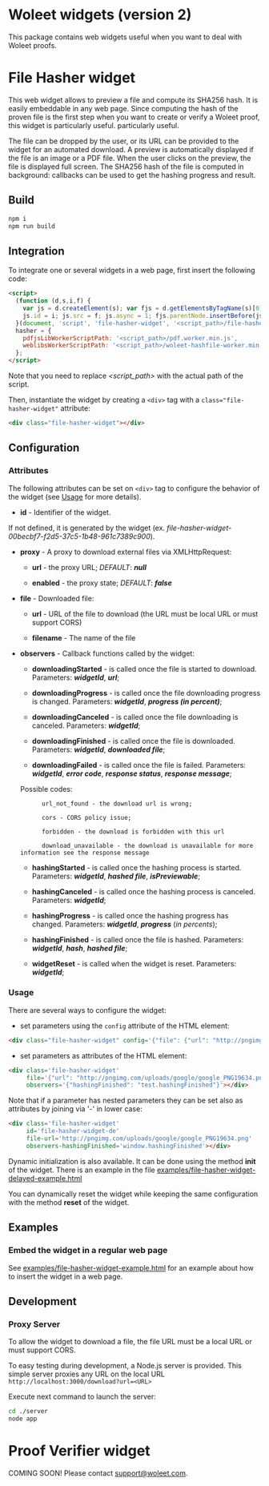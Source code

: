 # Woleet widgets (version 2)

This package contains web widgets useful when you want to deal with Woleet proofs.  

# File Hasher widget

This web widget allows to preview a file and compute its SHA256 hash. It is easily embeddable in any web page.
Since computing the hash of the proven file is the first step when you want to create or verify a Woleet proof, this widget is
particularly useful.
particularly useful.

The file can be dropped by the user, or its URL can be provided to the widget for an automated download.
A preview is automatically displayed if the file is an image or a PDF file. When the user clicks on the preview, the file is displayed full screen.
The SHA256 hash of the file is computed in background: callbacks can be used to get the hashing progress and result.

## Build

```bash
npm i
npm run build
```

## Integration

To integrate one or several widgets in a web page, first insert the following code:

```html
<script>
  (function (d,s,i,f) {
    var js = d.createElement(s); var fjs = d.getElementsByTagName(s)[0];
    js.id = i; js.src = f; js.async = 1; fjs.parentNode.insertBefore(js, fjs);
  }(document, 'script', 'file-hasher-widget', '<script_path>/file-hasher-widget.js'));
  hasher = {
    pdfjsLibWorkerScriptPath: '<script_path>/pdf.worker.min.js',
    weblibsWorkerScriptPath: '<script_path>/woleet-hashfile-worker.min.js'
  };
</script>
```

Note that you need to replace *<script_path>* with the actual path of the script.

Then, instantiate the widget by creating a `<div>` tag with a `class="file-hasher-widget"` attribute:

```html
<div class="file-hasher-widget"></div>
```

## Configuration

### Attributes

The following attributes can be set on `<div>` tag to configure the behavior of the widget (see [Usage](#Usage) for more details).

* __id__ - Identifier of the widget.
 
 If not defined, it is generated by the widget (ex. _file-hasher-widget-00becbf7-f2d5-37c5-1b48-961c7389c900_).
       
* __proxy__ - A proxy to download external files via XMLHttpRequest:
           
    * __url__ - the proxy URL; _DEFAULT_: ___null___
           
    * __enabled__ - the proxy state; _DEFAULT_: ___false___
    
* __file__ - Downloaded file:
    
    * __url__ - URL of the file to download (the URL must be local URL or must support CORS)

    * __filename__ - The name of the file

* __observers__ - Callback functions called by the widget:

    * __downloadingStarted__ - is called once the file is started to download. Parameters: ___widgetId___, ___url___;

    * __downloadingProgress__ - is called once the file downloading progress is changed. Parameters: ___widgetId___, ___progress (in percent)___;
    
    * __downloadingCanceled__ - is called once the file downloading is canceled. Parameters: ___widgetId___;
    
    * __downloadingFinished__ - is called once the file is downloaded. Parameters: ___widgetId___, ___downloaded file___;
    
    * __downloadingFailed__ - is called once the file is failed. Parameters: ___widgetId___, ___error code___, ___response status___, ___response message___;
    
    Possible codes:
         
            url_not_found - the download url is wrong;
            
            cors - CORS policy issue;

            forbidden - the download is forbidden with this url

            download_unavailable - the download is unavailable for more information see the response message
    
    * __hashingStarted__ - is called once the hashing process is started. Parameters: ___widgetId___, ___hashed file___, ___isPreviewable___;
    
    * __hashingCanceled__ - is called once the hashing process is canceled. Parameters: ___widgetId___;
    
    * __hashingProgress__ - is called once the hashing progress has changed. Parameters: ___widgetId___, ___progress___ (_in percents_);
    
    * __hashingFinished__ - is called once the file is hashed. Parameters: ___widgetId___, ___hash___, ___hashed file___;
    
    * __widgetReset__ - is called when the widget is reset. Parameters: ___widgetId___;

### Usage

There are several ways to configure the widget:

* set parameters using the `config` attribute of the HTML element:

```html
<div class="file-hasher-widget" config='{"file": {"url": "http://pngimg.com/uploads/google/google_PNG19644.png"}, "observers": {"hashingFinished": "hashingFinishedObserver", "downloadingFinished": "downloadingFinishedObserver"}}'></div>
```
* set parameters as attributes of the HTML element:

```html
<div class='file-hasher-widget'
     file='{"url": "http://pngimg.com/uploads/google/google_PNG19634.png"}'
     observers='{"hashingFinished": "test.hashingFinished"}'></div>
 ```
Note that if a parameter has nested parameters they can be set also as attributes by joining via '-' in lower case:

```html
<div class='file-hasher-widget'
     id='file-hasher-widget-de'
     file-url='http://pngimg.com/uploads/google/google_PNG19634.png'
     observers-hashingFinished='window.hashingFinished'></div>
```

Dynamic initialization is also available. It can be done using the method __init__ of the widget.
There is an example in the file [examples/file-hasher-widget-delayed-example.html](examples/file-hasher-widget-delayed-example.html)

You can dynamically reset the widget while keeping the same configuration with the method __reset__ of the widget.

## Examples

### Embed the widget in a regular web page

See [examples/file-hasher-widget-example.html](examples/file-hasher-widget-example.html) for an example about how to insert the widget in a web page.

## Development

### Proxy Server

To allow the widget to download a file, the file URL must be a local URL or must support CORS.

To easy testing during development, a Node.js server is provided.
This simple server proxies any URL on the local URL `http://localhost:3000/download?url=<URL>`

Execute next command to launch the server:

```bash
cd ./server
node app
```

# Proof Verifier widget

COMING SOON! Please contact support@woleet.com.

